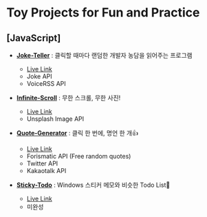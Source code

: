 # Toy Projects for Fun and Practice
## [JavaScript] 
+ [**Joke-Teller**](https://github.com/42KIM/toy-projects/tree/master/javascript/Joke-Teller) : 클릭할 때마다 랜덤한 개발자 농담을 읽어주는 프로그램
  + [Live Link](https://42kim.github.io/toy-projects/javascript/Joke-Teller/)
  + Joke API
  + VoiceRSS API

+ [**Infinite-Scroll**](https://github.com/42KIM/toy-projects/tree/master/javascript/Infinite-Scroll) : 무한 스크롤, 무한 사진!
  + [Live Link](https://42kim.github.io/toy-projects/javascript/Infinite-Scroll/)
  + Unsplash Image API

+ [**Quote-Generator**](https://github.com/42KIM/toy-projects/tree/master/javascript/Quote-Generator) : 클릭 한 번에, 명언 한 개👍
  + [Live Link](https://42kim.github.io/toy-projects/javascript/Quote-Generator)
  + Forismatic API (Free random quotes)
  + Twitter API
  + Kakaotalk API

+ [**Sticky-Todo**](https://github.com/42KIM/toy-projects/tree/master/javascript/Sticky-Todo) : Windows 스티커 메모와 비슷한 Todo List📝
  + [Live Link](https://42kim.github.io/toy-projects/javascript/Sticky-Todo)
  + 미완성